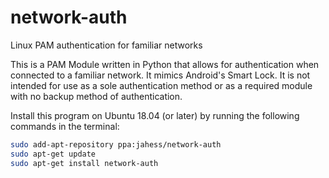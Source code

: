 # network-auth
Linux PAM authentication for familiar networks

 This is a PAM Module written in Python that allows for authentication
 when connected to a familiar network. It mimics Android's Smart Lock.
 It is not intended for use as a sole authentication method
 or as a required module with no backup method of authentication.

Install this program on Ubuntu 18.04 (or later) by running the following commands in the terminal:
```bash
sudo add-apt-repository ppa:jahess/network-auth
sudo apt-get update
sudo apt-get install network-auth
```
